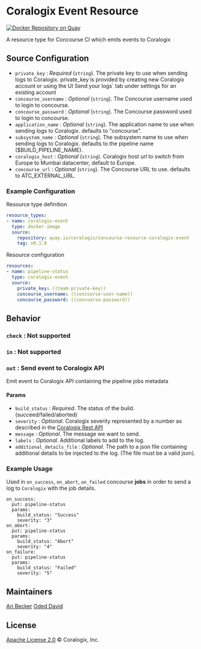 # Coralogix Event Resource
[![Docker Repository on Quay](https://quay.io/repository/coralogix/eng-coralogix-event-resource/status "Docker Repository on Quay")](https://quay.io/repository/coralogix/eng-coralogix-event-resource)

A resource type for Concourse CI which emits events to Coralogix

## Source Configuration
* `private_key`                : _Required_ (`string`). The private key to use when sending logs to Coralogix. private_key is provided by creating new Coralogix account or using the UI Send your logs` tab under settings for an existing account
* `concourse_username`         : _Optional_ (`string`). The Concourse username used to login to concourse.
* `concourse_password`         : _Optional_ (`string`). The Concourse password used to login to concourse.
* `application_name`           : _Optional_ (`string`). The application name to use when sending logs to Coralogix. defaults to "concourse".
* `subsystem_name`             : _Optional_ (`string`). The subsystem name to use when sending logs to Coralogix. defaults to the pipeline name ($BUILD_PIPELINE_NAME).
* `coralogix_host`             : _Optional_ (`string`). Coralogix host url to switch from Europe to Mumbai datacenter, default to Europe.
* `concourse_url`              : _Optional_ (`string`). The Concourse URL to use. defaults to ATC_EXTERNAL_URL.

### Example Configuration

Resource type definition

```yaml
resource_types:
- name: coralogix-event
  type: docker-image
  source:
    repository: quay.io/coralogix/concourse-resource-coralogix-event
    tag: v0.1.0
```

Resource configuration
```yaml
resources:
- name: pipeline-status
  type: coralogix-event
  source:
    private_key: ((team-private-key))
    concourse_username: ((concourse-user-name))
    concourse_password: ((concourse-password))
```

## Behavior
 
### `check` : Not supported

### `in` : Not supported

### `out` : Send event to Coralogix API
Emit event to Coralogix API containing the pipeline jobs metadata

#### Params
* `build_status`            : _Required_. The status of the build. (succeed/failed/aborted)
* `severity`                : _Optional_. Coralogix severity represented by a number as described in the [Coralogix Rest API](https://coralogix.com/integrations/coralogix-rest-api/)
* `message`                 : _Optional_. The message we want to send.
* `labels`                  : _Optional_. Additional labels to add to the log.
* `additional_details_file` : _Optional_. The path to a json file containing additional details to be injected to the log. (The file must be a valid json).

### Example Usage

Used in `on_success`, `on_abort`, `on_failed` concourse **jobs** in order to send a log to `Coralogix` with the job details.

```
on_success:
  put: pipeline-status
  params:
    build_status: "Success"
    severity: "3"
on_abort:
  put: pipeline-status
  params:
    build_status: "Abort"
    severity: "4"
on_failure:
  put: pipeline-status
  params:
    build_status: "Failed"
    severity: "5"
```

## Maintainers
[Ari Becker](https://github.com/ari-becker)
[Oded David](https://github.com/oded-dd)

## License
[Apache License 2.0](https://www.apache.org/licenses/LICENSE-2.0) © Coralogix, Inc.
